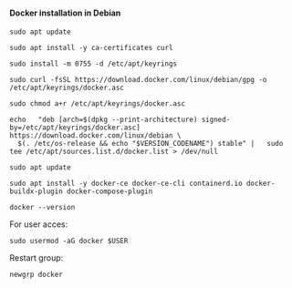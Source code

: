 #### Docker installation in Debian

```
sudo apt update
```

```
sudo apt install -y ca-certificates curl
```

```
sudo install -m 0755 -d /etc/apt/keyrings
```

```
sudo curl -fsSL https://download.docker.com/linux/debian/gpg -o /etc/apt/keyrings/docker.asc
```

```
sudo chmod a+r /etc/apt/keyrings/docker.asc
```

```
echo   "deb [arch=$(dpkg --print-architecture) signed-by=/etc/apt/keyrings/docker.asc] https://download.docker.com/linux/debian \
  $(. /etc/os-release && echo "$VERSION_CODENAME") stable" |   sudo tee /etc/apt/sources.list.d/docker.list > /dev/null
```

```
sudo apt update
```

```
sudo apt install -y docker-ce docker-ce-cli containerd.io docker-buildx-plugin docker-compose-plugin
```

```
docker --version
```

For user acces:

```
sudo usermod -aG docker $USER
```

Restart group:

```
newgrp docker
```
